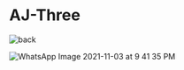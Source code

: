 <h1>AJ-Three</h1>

![back](https://user-images.githubusercontent.com/90746890/141661998-94b62c17-b910-4a53-9305-e67d10bb7c21.png)


![WhatsApp Image 2021-11-03 at 9 41 35 PM](https://user-images.githubusercontent.com/90746890/140621840-1c2d7d6b-0a17-476c-a191-f05eb752a775.jpeg)
